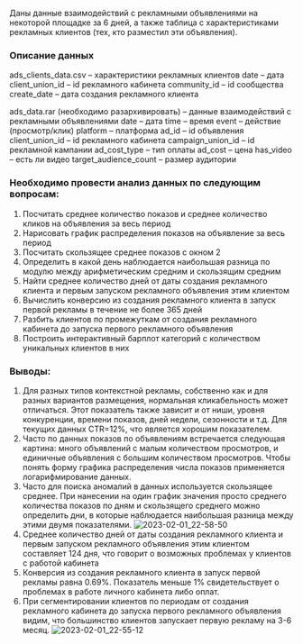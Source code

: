 Даны данные взаимодействий с рекламными объявлениями на некоторой площадке за 6 дней, а также таблица с характеристиками рекламных клиентов (тех, кто разместил эти объявления).

### Описание данных
ads_clients_data.csv – характеристики рекламных клиентов date – дата client_union_id – id рекламного кабинета community_id – id сообщества create_date – дата создания рекламного клиента

ads_data.rar (необходимо разархивировать) – данные взаимодействий с рекламными объявлениями date – дата time – время event – действие (просмотр/клик) platform – платформа ad_id – id объявления client_union_id – id рекламного кабинета campaign_union_id – id рекламной кампании ad_cost_type – тип оплаты ad_cost – цена has_video – есть ли видео target_audience_count – размер аудитории

### Необходимо провести анализ данных по следующим вопросам:
1. Посчитать среднее количество показов и среднее количество кликов на объявления за весь период
2. Нарисовать график распределения показов на объявление за весь период
3. Посчитать скользящее среднее показов с окном 2
4. Определить в какой день наблюдается наибольшая разница по модулю между арифметическим средним и скользящим средним
5. Найти среднее количество дней от даты создания рекламного клиента и первым запуском рекламного объявления этим клиентом
6. Вычислить конверсию из создания рекламного клиента в запуск первой рекламы в течение не более 365 дней
7. Разбить клиентов по промежуткам от создания рекламного кабинета до запуска первого рекламного объявления
8. Построить интерактивный барплот категорий с количеством уникальных клиентов в них
### Выводы:
1. Для разных типов контекстной рекламы, собственно как и для разных вариантов размещения, нормальная кликабельность может отличаться. Этот показатель также зависит и от ниши, уровня конкуренции, времени показов, дней недели, сезонности и т.д. Для текущих данных CTR=12%, что является хорошим показателем.
2. Часто по данных показов по объявлениям встречается следующая картина: много объявлений с малым количеством просмотров, и единичные объявления с большим количеством просмотров. Чтобы понять форму графика распределения числа показов применяется логарифмирование данных.
3. Часто для поиска аномалий в данных используется скользящее среднее. При нанесении на один график значения просто среднего количества показов по дням и скользящего среднего можно определить дни, в которые наблюдается наибольшая разница между этими двумя показателями.
![2023-02-01_22-58-50](https://user-images.githubusercontent.com/122619433/216150233-4603a960-1463-428c-9afb-e4f601538088.png)
4. Среднее количество дней от даты создания рекламного клиента и первым запуском рекламного объявления этим клиентом составляет 124 дня, что говорит о возможных проблемах у клиентов с работой кабинета
5. Конверсия из создания рекламного клиента в запуск первой рекламы равна 0.69%. Показатель меньше 1% свидетельствует о проблемах в работе личного кабинета либо оплат.
6. При сегментировании клиентов по периодам от создания рекламного кабинета до запуска первого рекламного объявления видим, что большинство клиентов запускает первую рекламу на 3-6 месяц.
![2023-02-01_22-55-12](https://user-images.githubusercontent.com/122619433/216149513-e24b5044-9787-482c-a444-19190262a9a3.png)
